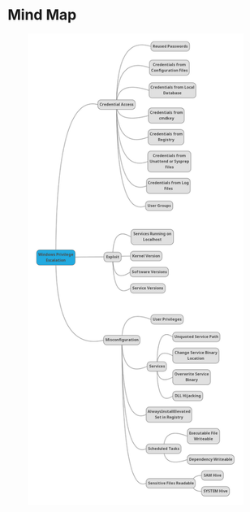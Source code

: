 # Mind Map

<figure><img src="../../../.gitbook/assets/image (1) (2).png" alt=""><figcaption></figcaption></figure>
